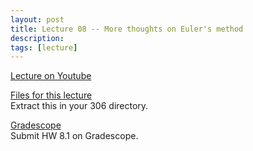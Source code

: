 ```yaml
---
layout: post
title: Lecture 08 -- More thoughts on Euler's method
description:
tags: [lecture]
---
```


[Lecture on Youtube](https://www.youtube.com/watch?v=EcsirL6S1i0)

[Files for this lecture](https://buffalo.box.com/s/f8ll1053c5za3iie9qbq53yyk209drhr)  
Extract this in your 306 directory.

[Gradescope](https://www.gradescope.com/courses/134417)  
Submit HW 8.1 on Gradescope.